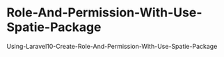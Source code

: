 # Role-And-Permission-With-Use-Spatie-Package
Using-Laravel10-Create-Role-And-Permission-With-Use-Spatie-Package
